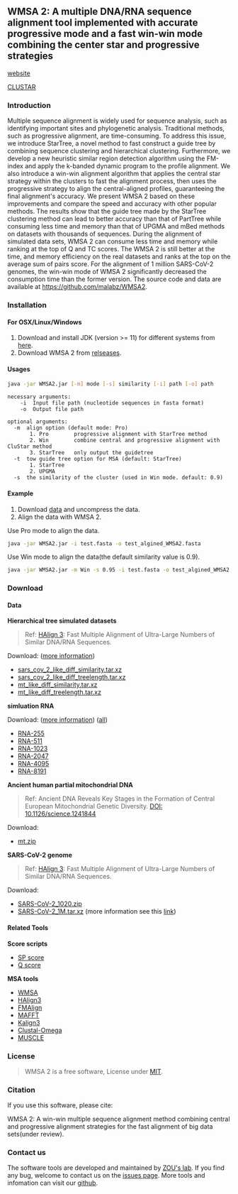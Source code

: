 ## WMSA 2: A multiple DNA/RNA sequence alignment tool implemented with accurate progressive mode and a fast win-win mode combining the center star and progressive strategies
[website](http://lab.malab.cn/soft/WMSA2) 

[CLUSTAR](https://github.com/Guuhua/CLUSTAR)

### Introduction

Multiple sequence alignment is widely used for sequence analysis, such as identifying important sites and phylogenetic analysis. Traditional methods, such as progressive alignment, are time-consuming. To address this issue, we introduce StarTree, a novel method to fast construct a guide tree by combining sequence clustering and hierarchical clustering. Furthermore, we develop a new heuristic similar region detection algorithm using the FM-index and apply the k-banded dynamic program to the profile alignment. We also introduce a win-win alignment algorithm that applies the central star strategy within the clusters to fast the alignment process, then uses the progressive strategy to align the central-aligned profiles, guaranteeing the final alignment's accuracy. We present WMSA 2 based on these improvements and compare the speed and accuracy with other popular methods. The results show that the guide tree made by the StarTree clustering method can lead to better accuracy than that of PartTree while consuming less time and memory than that of UPGMA and mBed methods on datasets with thousands of sequences. During the alignment of simulated data sets, WMSA 2 can consume less time and memory while ranking at the top of Q and TC scores. The WMSA 2 is still better at the time, and memory efficiency on the real datasets and ranks at the top on the average sum of pairs score. For the alignment of 1 million SARS-CoV-2 genomes, the win-win mode of WMSA 2 significantly decreased the consumption time than the former version. The source code and data are available at https://github.com/malabz/WMSA2.

### Installation

#### For OSX/Linux/Windows

1. Download and install JDK (version >= 11) for different systems from [here](https://www.oracle.com/java/technologies/downloads/#java11).
2. Download WMSA 2 from [relseases](https://github.com/malabz/WMSA2/releases).

#### Usages

```bash
java -jar WMSA2.jar [-m] mode [-s] similarity [-i] path [-o] path
```

```
necessary arguments: 
    -i  Input file path (nucleotide sequences in fasta format)
    -o  Output file path

optional arguments:
  -m  align option (default mode: Pro)
       1. Pro        progressive alignment with StarTree method
       2. Win        combine central and progressive alignment with CluStar method
       3. StarTree   only output the guidetree
  -t  tow guide tree option for MSA (default: StarTree)
       1. StarTree
       2. UPGMA
  -s  the similarity of the cluster (used in Win mode. default: 0.9)
```

#### Example

1. Download [data](https://github.com/malabz/WMSA2#data) and uncompress the data.
2. Align the data with WMSA 2.

Use Pro mode to align the data.

```bash
java -jar WMSA2.jar -i test.fasta -o test_algined_WMSA2.fasta
```

Use Win mode to align the data(the default similarity value is 0.9).

```bash
java -jar WMSA2.jar -m Win -s 0.95 -i test.fasta -o test_algined_WMSA2.fasta
```

### Download

#### Data

**Hierarchical tree simulated datasets**

> Ref: [HAlign 3](https://doi.org/10.1093/molbev/msac166): Fast Multiple Alignment of Ultra-Large Numbers of Similar DNA/RNA Sequences.

Download: ([more information](https://github.com/malabz/HAlign-3/tree/main/dataset#hierarchical-tree-simulated-datasets))

- [sars_cov_2_like_diff_similarity.tar.xz](http://lab.malab.cn/~tfr/HAlign3_testdata/sars_cov_2_like_diff_similarity.tar.xz) 
- [sars_cov_2_like_diff_treelength.tar.xz](http://lab.malab.cn/~tfr/HAlign3_testdata/sars_cov_2_like_diff_treelength.tar.xz)  
- [mt_like_diff_similarity.tar.xz](http://lab.malab.cn/~tfr/HAlign3_testdata/mt_like_diff_similarity.tar.xz)  
- [mt_like_diff_treelength.tar.xz](http://lab.malab.cn/~tfr/HAlign3_testdata/mt_like_diff_treelength.tar.xz)

**simluation RNA**

Download: ([more information](https://kim.bio.upenn.edu/software/csd.shtml)) ([all](http://lab.malab.cn/soft/WMSA2/data/RNA-all.zip))
   - [RNA-255](http://lab.malab.cn/soft/WMSA2/data/RNA-255.zip)
   - [RNA-511](http://lab.malab.cn/soft/WMSA2/data/RNA-511.zip)
   - [RNA-1023](http://lab.malab.cn/soft/WMSA2/data/RNA-1023.zip)
   - [RNA-2047](http://lab.malab.cn/soft/WMSA2/data/RNA-2047.zip)
   - [RNA-4095](http://lab.malab.cn/soft/WMSA2/data/RNA-4095.zip)
   - [RNA-8191](http://lab.malab.cn/soft/WMSA2/data/RNA-8191.zip)

**Ancient human partial mitochondrial DNA**

> Ref: Ancient DNA Reveals Key Stages in the Formation of Central European Mitochondrial Genetic Diversity. [DOI: 10.1126/science.1241844](https://www.science.org/doi/10.1126/science.1241844)

Download: 

- [mt.zip](http://lab.malab.cn/soft/WMSA2/data/mt.zip)

**SARS-CoV-2 genome**

> Ref: [HAlign 3](https://doi.org/10.1093/molbev/msac166): Fast Multiple Alignment of Ultra-Large Numbers of Similar DNA/RNA Sequences.

Download:

- [SARS-CoV-2_1020.zip](http://lab.malab.cn/soft/WMSA2/data/SARS-CoV-2_1020.zip)
- [SARS-CoV-2_1M.tar.xz](http://lab.malab.cn/~tfr/HAlign3_testdata/sars_cov_2_1Mseq.tar.xz) (more information see this [link](https://github.com/malabz/HAlign-3/tree/main/dataset#respiratory-syndrome-coronavirus-2-genomes))

#### Related Tools

**Score scripts**

- [SP score](https://github.com/malabz/MSATOOLS/tree/main/SPscore)
- [Q score](https://www.drive5.com/qscore/)

**MSA tools**

- [WMSA](https://github.com/malabz/WMSA)
- [HAlign3](https://github.com/malabz/HAlign-3/)
- [FMAlign](https://github.com/iliuh/FMAlign)
- [MAFFT](http://mafft.cbrc.jp/alignment/software/)
- [Kalign3](https://github.com/TimoLassmann/kalign)
- [Clustal-Omega](http://www.clustal.org/omega/)
- [MUSCLE](https://drive5.com/muscle/downloads_v3.htm)

### License

> WMSA 2 is a free software, License under [MIT](https://github.com/malabz/WMSA2/blob/main/LICENSE).

### Citation

If you use this software, please cite:

WMSA 2: A win-win multiple sequence alignment method combining central and progressive alignment strategies for the fast alignment of big data sets(under review).

### Contact us

The software tools are developed and maintained by [ZOU's lab](http://lab.malab.cn/~zq/en/index.html). If you find any bug, welcome to contact us on the [issues page](https://github.com/malabz/WMSA2/issues). More tools and infomation can visit our [github](https://github.com/malabz).
